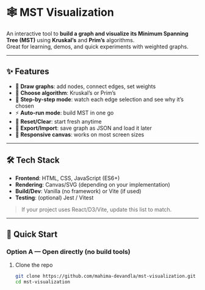 # 🕸️ MST Visualization

An interactive tool to **build a graph and visualize its Minimum Spanning Tree (MST)** using **Kruskal’s** and **Prim’s** algorithms.  
Great for learning, demos, and quick experiments with weighted graphs.

---

## ✨ Features

- 🎯 **Draw graphs**: add nodes, connect edges, set weights
- 🔁 **Choose algorithm**: Kruskal’s or Prim’s
- 🧭 **Step-by-step mode**: watch each edge selection and see why it’s chosen
- ⚡ **Auto-run mode**: build MST in one go
- 🧹 **Reset/Clear**: start fresh anytime
- 💾 **Export/Import**: save graph as JSON and load it later
- 📱 **Responsive canvas**: works on most screen sizes

---

## 🛠️ Tech Stack

- **Frontend**: HTML, CSS, JavaScript (ES6+)
- **Rendering**: Canvas/SVG (depending on your implementation)
- **Build/Dev**: Vanilla (no framework) or Vite (if used)
- **Testing**: (optional) Jest / Vitest

> If your project uses React/D3/Vite, update this list to match.

---

## 🚀 Quick Start

### Option A — Open directly (no build tools)
1. Clone the repo
   ```bash
   git clone https://github.com/mahima-devandla/mst-visualization.git
   cd mst-visualization
